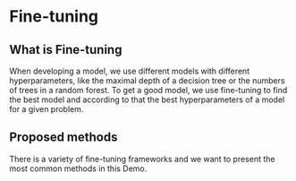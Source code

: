 # Fine-tuning
## What is Fine-tuning

When developing a model, we use different models with different hyperparameters, like the maximal depth of a decision tree or the numbers of trees in a random forest. To get a good model, we use fine-tuning to find the best model and according to that the best hyperparameters of a model for a given problem.

## Proposed methods
There is a variety of fine-tuning frameworks and we want to present the most common methods in this Demo.
